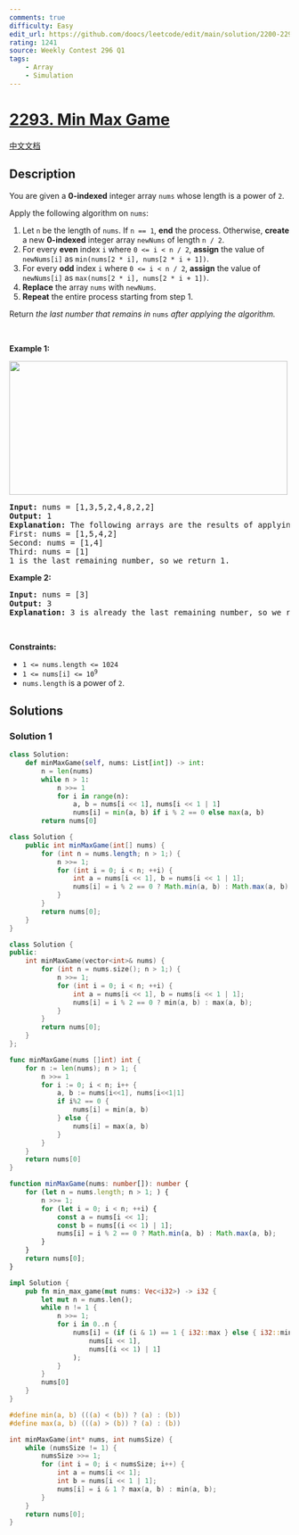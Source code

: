 ```yaml
---
comments: true
difficulty: Easy
edit_url: https://github.com/doocs/leetcode/edit/main/solution/2200-2299/2293.Min%20Max%20Game/README_EN.md
rating: 1241
source: Weekly Contest 296 Q1
tags:
    - Array
    - Simulation
---
```


<!-- problem:start -->

# [2293. Min Max Game](https://leetcode.com/problems/min-max-game)

[中文文档](/solution/2200-2299/2293.Min%20Max%20Game/README.md)

## Description

<!-- description:start -->

<p>You are given a <strong>0-indexed</strong> integer array <code>nums</code> whose length is a power of <code>2</code>.</p>

<p>Apply the following algorithm on <code>nums</code>:</p>

<ol>
	<li>Let <code>n</code> be the length of <code>nums</code>. If <code>n == 1</code>, <strong>end</strong> the process. Otherwise, <strong>create</strong> a new <strong>0-indexed</strong> integer array <code>newNums</code> of length <code>n / 2</code>.</li>
	<li>For every <strong>even</strong> index <code>i</code> where <code>0 &lt;= i &lt; n / 2</code>, <strong>assign</strong> the value of <code>newNums[i]</code> as <code>min(nums[2 * i], nums[2 * i + 1])</code>.</li>
	<li>For every <strong>odd</strong> index <code>i</code> where <code>0 &lt;= i &lt; n / 2</code>, <strong>assign</strong> the value of <code>newNums[i]</code> as <code>max(nums[2 * i], nums[2 * i + 1])</code>.</li>
	<li><strong>Replace</strong> the array <code>nums</code> with <code>newNums</code>.</li>
	<li><strong>Repeat</strong> the entire process starting from step 1.</li>
</ol>

<p>Return <em>the last number that remains in </em><code>nums</code><em> after applying the algorithm.</em></p>

<p>&nbsp;</p>
<p><strong class="example">Example 1:</strong></p>
<img alt="" src="https://fastly.jsdelivr.net/gh/doocs/leetcode@main/solution/2200-2299/2293.Min%20Max%20Game/images/example1drawio-1.png" style="width: 500px; height: 240px;" />
<pre>
<strong>Input:</strong> nums = [1,3,5,2,4,8,2,2]
<strong>Output:</strong> 1
<strong>Explanation:</strong> The following arrays are the results of applying the algorithm repeatedly.
First: nums = [1,5,4,2]
Second: nums = [1,4]
Third: nums = [1]
1 is the last remaining number, so we return 1.
</pre>

<p><strong class="example">Example 2:</strong></p>

<pre>
<strong>Input:</strong> nums = [3]
<strong>Output:</strong> 3
<strong>Explanation:</strong> 3 is already the last remaining number, so we return 3.
</pre>

<p>&nbsp;</p>
<p><strong>Constraints:</strong></p>

<ul>
	<li><code>1 &lt;= nums.length &lt;= 1024</code></li>
	<li><code>1 &lt;= nums[i] &lt;= 10<sup>9</sup></code></li>
	<li><code>nums.length</code> is a power of <code>2</code>.</li>
</ul>

<!-- description:end -->

## Solutions

<!-- solution:start -->

### Solution 1

<!-- tabs:start -->

```python
class Solution:
    def minMaxGame(self, nums: List[int]) -> int:
        n = len(nums)
        while n > 1:
            n >>= 1
            for i in range(n):
                a, b = nums[i << 1], nums[i << 1 | 1]
                nums[i] = min(a, b) if i % 2 == 0 else max(a, b)
        return nums[0]
```

```java
class Solution {
    public int minMaxGame(int[] nums) {
        for (int n = nums.length; n > 1;) {
            n >>= 1;
            for (int i = 0; i < n; ++i) {
                int a = nums[i << 1], b = nums[i << 1 | 1];
                nums[i] = i % 2 == 0 ? Math.min(a, b) : Math.max(a, b);
            }
        }
        return nums[0];
    }
}
```

```cpp
class Solution {
public:
    int minMaxGame(vector<int>& nums) {
        for (int n = nums.size(); n > 1;) {
            n >>= 1;
            for (int i = 0; i < n; ++i) {
                int a = nums[i << 1], b = nums[i << 1 | 1];
                nums[i] = i % 2 == 0 ? min(a, b) : max(a, b);
            }
        }
        return nums[0];
    }
};
```

```go
func minMaxGame(nums []int) int {
	for n := len(nums); n > 1; {
		n >>= 1
		for i := 0; i < n; i++ {
			a, b := nums[i<<1], nums[i<<1|1]
			if i%2 == 0 {
				nums[i] = min(a, b)
			} else {
				nums[i] = max(a, b)
			}
		}
	}
	return nums[0]
}
```

```ts
function minMaxGame(nums: number[]): number {
    for (let n = nums.length; n > 1; ) {
        n >>= 1;
        for (let i = 0; i < n; ++i) {
            const a = nums[i << 1];
            const b = nums[(i << 1) | 1];
            nums[i] = i % 2 == 0 ? Math.min(a, b) : Math.max(a, b);
        }
    }
    return nums[0];
}
```

```rust
impl Solution {
    pub fn min_max_game(mut nums: Vec<i32>) -> i32 {
        let mut n = nums.len();
        while n != 1 {
            n >>= 1;
            for i in 0..n {
                nums[i] = (if (i & 1) == 1 { i32::max } else { i32::min })(
                    nums[i << 1],
                    nums[(i << 1) | 1]
                );
            }
        }
        nums[0]
    }
}
```

```c
#define min(a, b) (((a) < (b)) ? (a) : (b))
#define max(a, b) (((a) > (b)) ? (a) : (b))

int minMaxGame(int* nums, int numsSize) {
    while (numsSize != 1) {
        numsSize >>= 1;
        for (int i = 0; i < numsSize; i++) {
            int a = nums[i << 1];
            int b = nums[i << 1 | 1];
            nums[i] = i & 1 ? max(a, b) : min(a, b);
        }
    }
    return nums[0];
}
```

<!-- tabs:end -->

<!-- solution:end -->

<!-- problem:end -->
